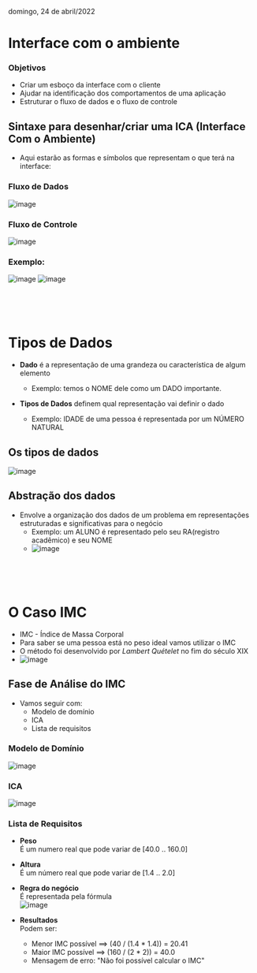 domingo, 24 de abril/2022

# Interface com o ambiente

### Objetivos
- Criar um esboço da interface com o cliente
- Ajudar na identificação dos comportamentos de uma aplicação
- Estruturar o fluxo de dados e o fluxo de controle 

## Sintaxe para desenhar/criar uma ICA (Interface Com o Ambiente)
- Aqui estarão as formas e símbolos que representam o que terá na interface:

### Fluxo de Dados
![image](https://user-images.githubusercontent.com/87860884/164999205-62e58bd7-4966-4e27-a7f4-466072aecffb.png)

### Fluxo de Controle
![image](https://user-images.githubusercontent.com/87860884/164999257-7044a947-e78b-42bf-a442-9808662f1aa8.png)

### Exemplo:

![image](https://user-images.githubusercontent.com/87860884/164999329-157809f4-d470-4dfc-8060-4a02860fa037.png) ![image](https://user-images.githubusercontent.com/87860884/164999374-733c9800-e3b8-4096-9795-0872f2f0aa6d.png)

<br><br><br>

# Tipos de Dados
- **Dado** é a representação de uma grandeza ou característica de algum elemento
    - Exemplo: temos o NOME dele como um DADO importante.

- **Tipos de Dados** definem qual representação vai definir o dado
    - Exemplo: IDADE de uma pessoa é representada por um NÚMERO NATURAL

## Os tipos de dados 
![image](https://user-images.githubusercontent.com/87860884/164999637-afadff5c-97ec-4e23-a3f3-53246097e3db.png)

## Abstração dos dados
- Envolve a organização dos dados de um problema em representações estruturadas e significativas para o negócio
    - Exemplo: um ALUNO é representado pelo seu RA(registro acadêmico) e seu NOME 
    - ![image](https://user-images.githubusercontent.com/87860884/164999753-ca232b71-df99-4d24-b6dd-7fef85b17ddb.png)

<br><br><br>

# O Caso IMC

- IMC - Índice de Massa Corporal
- Para saber se uma pessoa está no peso ideal vamos utilizar o IMC
- O método foi desenvolvido por *Lambert Quételet* no fim do século XIX
- ![image](https://user-images.githubusercontent.com/87860884/165000903-c0a27cad-4222-4260-92af-a3492de737f8.png)

## Fase de Análise do IMC
- Vamos seguir com:
    - Modelo de domínio
    - ICA
    - Lista de requisitos 

### Modelo de Domínio
![image](https://user-images.githubusercontent.com/87860884/165000997-75aabdfa-57da-43d7-9d5d-71588522ae42.png)

### ICA
![image](https://user-images.githubusercontent.com/87860884/165001021-239a0ef2-ee42-4561-a79f-d070d6bf87be.png)

### Lista de Requisitos
- **Peso** <br>
É um numero real que pode variar de [40.0 .. 160.0]

- **Altura** <br>
É um número real que pode variar de [1.4 .. 2.0]

- **Regra do negócio** <br>
É representada pela fórmula <br>
![image](https://user-images.githubusercontent.com/87860884/165001166-fff82207-0300-43d4-b718-7792e8400082.png)

- **Resultados** <br>
Podem ser:
    - Menor IMC possível ==> (40 / (1.4 * 1.4)) = 20.41
    - Maior IMC possível ==> (160 / (2 * 2)) = 40.0
    - Mensagem de erro: "Não foi possível calcular o IMC"
